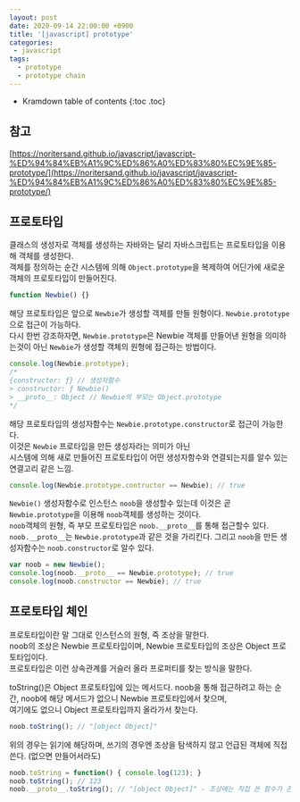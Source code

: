 ```yaml
---
layout: post
date: 2020-09-14 22:00:00 +0900
title: '[javascript] prototype'
categories:
 - javascript
tags:
  - prototype
  - prototype chain
---
```


* Kramdown table of contents
{:toc .toc}

## 참고
[https://noritersand.github.io/javascript/javascript-%ED%94%84%EB%A1%9C%ED%86%A0%ED%83%80%EC%9E%85-prototype/](https://noritersand.github.io/javascript/javascript-%ED%94%84%EB%A1%9C%ED%86%A0%ED%83%80%EC%9E%85-prototype/)

## 프로토타입
클래스의 생성자로 객체를 생성하는 자바와는 달리 자바스크립트는 프로토타입을 이용해 객체를 생성한다.  
객체를 정의하는 순간 시스템에 의해 `Object.prototype`을 복제하여 어딘가에 새로운 객체의 프로토타입이 만들어진다.

```js
function Newbie() {}
```

해당 프로토타입은 앞으로 `Newbie`가 생성할 객체를 만들 원형이다. `Newbie.prototype`으로 접근이 가능하다.   
다시 한번 강조하자면, `Newbie.prototype`은 Newbie 객체를 만들어낸 원형을 의미하는것이 아닌 `Newbie`가 생성할 객체의 원형에 접근하는 방법이다.  

```js
console.log(Newbie.prototype);
/*
{constructor: ƒ} // 생성자함수
> constructor: ƒ Newbie()
> __proto__: Object // Newbie의 부모는 Object.prototype
*/
```

해당 프로토타입의 생성자함수는 `Newbie.prototype.constructor`로 접근이 가능한다.  
이것은 `Newbie` 프로타입을 만든 생성자라는 의미가 아닌  
시스템에 의해 새로 만들어진 프로토타입이 어떤 생성자함수와 연결되는지를 알수 있는 연결고리 같은 느낌.  

```js
console.log(Newbie.prototype.contructor == Newbie); // true
```

`Newbie()` 생성자함수로 인스턴스 `noob`을 생성할수 있는데 이것은 곧 `Newbie.prototype`을 이용해 `noob`객체를 생성하는 것이다.    
`noob`객체의 원형, 즉 부모 프로토타입은 `noob.__proto__`를 통해 접근할수 있다.
`noob.__proto__`는 `Newbie.prototype`과 같은 것을 가리킨다.
그리고 `noob`을 만든 생성자함수는 `noob.constructor`로 알수 있다.

```js
var noob = new Newbie();
console.log(noob.__proto__ == Newbie.prototype); // true
console.log(noob.constructor == Newbie); // true
```

## 프로토타입 체인
프로토타입이란 말 그대로 인스턴스의 원형, 즉 조상을 말한다.  
noob의 조상은 Newbie 프로토타입이며, Newbie 프로토타입의 조상은 Object 프로토타입이다.  
프로토타입은 이런 상속관계를 거슬러 올라 프로퍼티를 찾는 방식을 말한다.  

toString()은 Object 프로토타입에 있는 메서드다.
noob을 통해 접근하려고 하는 순간, noob에 해당 메서드가 없으니 Newbie 프로토타입에서 찾으며,  
여기에도 없으니 Object 프로토타입까지 올라가서 찾는다.

```js
noob.toString(); // "[object Object]"
```

위의 경우는 읽기에 해당하며, 쓰기의 경우엔 조상을 탐색하지 않고 언급된 객체에 직접 쓴다. (없으면 만들어서라도)

```js
noob.toString = function() { console.log(123); }
noob.toString(); // 123
noob.__proto__.toString(); // "[object Object]" - 조상에는 직접 쓴 함수가 존재하지 않는다.
```
